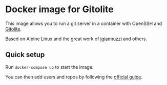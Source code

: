 # Docker image for Gitolite

This image allows you to run a git server in a container with OpenSSH and [Gitolite](https://github.com/sitaramc/gitolite#readme).

Based on Alpine Linux and the great work of [jgiannuzzi](https://github.com/jgiannuzzi/docker-gitolite) and others.

## Quick setup

Run `docker-compose up` to start the image.

You can then add users and repos by following the [official guide](https://github.com/sitaramc/gitolite#adding-users-and-repos).
